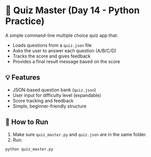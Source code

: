 # 🧠 Quiz Master (Day 14 - Python Practice)

A simple command-line multiple choice quiz app that:
- Loads questions from a `quiz.json` file
- Asks the user to answer each question (A/B/C/D)
- Tracks the score and gives feedback
- Provides a final result message based on the score

## 💡 Features
- JSON-based question bank (`quiz.json`)
- User input for difficulty level (expandable)
- Score tracking and feedback
- Simple, beginner-friendly structure

## 🚀 How to Run
1. Make sure `quiz_master.py` and `quiz.json` are in the same folder.
2. Run:
```bash
python quiz_master.py
